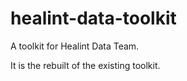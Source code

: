 # healint-data-toolkit

A toolkit for Healint Data Team.

It is the rebuilt of the existing toolkit.
